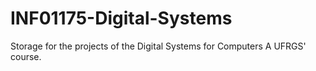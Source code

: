 # INF01175-Digital-Systems
Storage for the projects of the Digital Systems for Computers A UFRGS' course.
